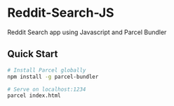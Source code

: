# Reddit-Search-JS
Reddit Search app using Javascript and Parcel Bundler 


## Quick Start

```bash
# Install Parcel globally
npm install -g parcel-bundler

# Serve on localhost:1234
parcel index.html
